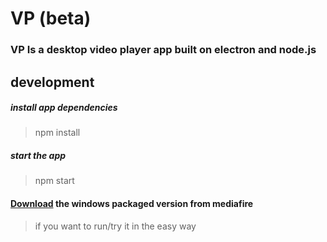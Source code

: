 # VP (beta)
### VP Is a desktop video player app built on electron and node.js


## development

##### install app dependencies
> npm install

##### start the app
> npm start

#### [Download](https://www.mediafire.com/?r2kke9bp6k8hm76) the windows packaged version from mediafire
> if you want to run/try it in the easy way
